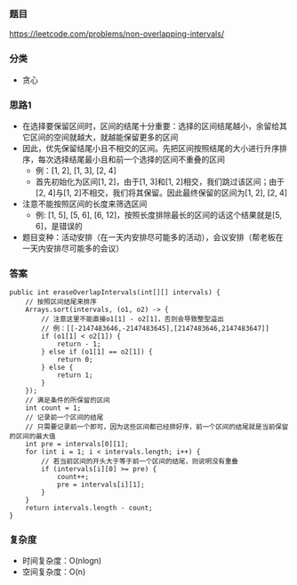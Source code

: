 ### 题目
https://leetcode.com/problems/non-overlapping-intervals/

### 分类
* 贪心

### 思路1
* 在选择要保留区间时，区间的结尾十分重要：选择的区间结尾越小，余留给其它区间的空间就越大，就越能保留更多的区间
* 因此，优先保留结尾小且不相交的区间。先把区间按照结尾的大小进行升序排序，每次选择结尾最小且和前一个选择的区间不重叠的区间
    * 例：[1, 2], [1, 3], [2, 4]
    * 首先初始化为区间[1, 2]，由于[1, 3]和[1, 2]相交，我们跳过该区间；由于[2, 4]与[1, 2]不相交，我们将其保留。因此最终保留的区间为[1, 2], [2, 4]
* 注意不能按照区间的长度来筛选区间
    * 例: [1, 5], [5, 6], [6, 12]，按照长度排除最长的区间的话这个结果就是[5, 6]，是错误的
* 题目变种：活动安排（在一天内安排尽可能多的活动），会议安排（帮老板在一天内安排尽可能多的会议）

### 答案
```
public int eraseOverlapIntervals(int[][] intervals) {
    // 按照区间结尾来排序
    Arrays.sort(intervals, (o1, o2) -> {
        // 注意这里不能直接o1[1] - o2[1]，否则会导致整型溢出
        // 例：[[-2147483646,-2147483645],[2147483646,2147483647]]
        if (o1[1] < o2[1]) {
            return - 1;
        } else if (o1[1] == o2[1]) {
            return 0;
        } else {
            return 1;
        }
    });
    // 满足条件的所保留的区间
    int count = 1;
    // 记录前一个区间的结尾
    // 只需要记录前一个即可，因为这些区间都已经排好序，前一个区间的结尾就是当前保留的区间的最大值
    int pre = intervals[0][1];
    for (int i = 1; i < intervals.length; i++) {
        // 若当前区间的开头大于等于前一个区间的结尾，则说明没有重叠
        if (intervals[i][0] >= pre) {
            count++;
            pre = intervals[i][1];
        }
    }
    return intervals.length - count;
}
```

### 复杂度
* 时间复杂度：O(nlogn)
* 空间复杂度：O(n)
